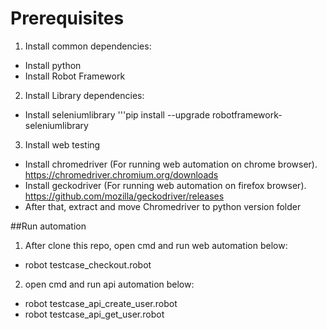 # Prerequisites
1. Install common dependencies:
  - Install python
  - Install Robot Framework
2. Install Library dependencies:
  - Install seleniumlibrary '''pip install --upgrade robotframework-seleniumlibrary
3. Install web testing
  - Install chromedriver (For running web automation on chrome browser). 
    https://chromedriver.chromium.org/downloads
  - Install geckodriver (For running web automation on firefox browser). 
    https://github.com/mozilla/geckodriver/releases
  - After that, extract and move Chromedriver to python version folder

##Run automation
1. After clone this repo, open cmd and run web automation below:
  - robot testcase_checkout.robot
2. open cmd and run api automation below:
  - robot testcase_api_create_user.robot
  - robot testcase_api_get_user.robot
